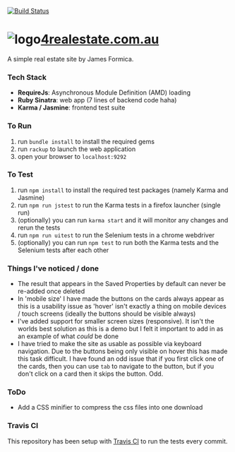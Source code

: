 
[![Build Status](https://travis-ci.org/jamesformica/property-demo.svg?branch=master)](https://travis-ci.org/jamesformica/property-demo)

# ![logo](https://fourrealestate.herokuapp.com/images/logo.png)[4realestate.com.au](https://fourrealestate.herokuapp.com/)
A simple real estate site by James Formica.

### Tech Stack
- **RequireJs**: Asynchronous Module Definition (AMD) loading
- **Ruby Sinatra**: web app (7 lines of backend code haha)
- **Karma / Jasmine**: frontend test suite

### To Run
1. run `bundle install` to install the required gems
2. run `rackup` to launch the web application
3. open your browser to `localhost:9292`

### To Test
1. run `npm install` to install the required test packages (namely Karma and Jasmine)
2. run `npm run jstest` to run the Karma tests in a firefox launcher (single run)
3. (optionally) you can run `karma start` and it will monitor any changes and rerun the tests
4. run `npm run uitest` to run the Selenium tests in a chrome webdriver
5. (optionally) you can run `npm test` to run both the Karma tests and the Selenium tests after each other

### Things I've noticed / done
- The result that appears in the Saved Properties by default can never be re-added once deleted
- In 'mobile size' I have made the buttons on the cards always appear as this is a usability issue as 'hover' isn't exactly a thing on mobile devices / touch screens (ideally the buttons should be visible always)
- I've added support for smaller screen sizes (responsive). It isn't the worlds best solution as this is a demo but I felt it important to add in as an example of what _could_ be done
- I have tried to make the site as usable as possible via keyboard navigation. Due to the buttons being only visible on hover this has made this task difficult. I have found an odd issue that if you first click one of the cards, then you can use `tab` to navigate to the button, but if you don't click on a card then it skips the button. Odd.

### ToDo
- Add a CSS minifier to compress the css files into one download

### Travis CI
This repository has been setup with [Travis CI](https://travis-ci.org/) to run the tests every commit.